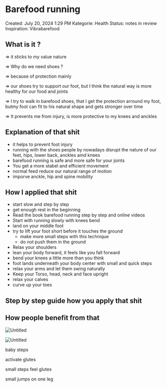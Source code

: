 # Barefood running

Created: July 20, 2024 1:29 PM
Kategorie: Health
Status: notes in review
Inspiration: Vibrabarefood

## What is it ?

⇒ it sticks to my value nature

⇒ Why do we need shoes ?

⇒ because of protection mainly

⇒ our shoes try to support our foot, but I think the natural way is more healthy for our food and joints

⇒ I try to walk in barefood shoes, that I get the protection arround my foot, butmy foot can fit to his natural shape and gets stronger over time

⇒ It prevents me from injury, is more protective to my knees and anckles 

## Explanation of that shit

- it helps to prevent foot injury
- running with the shoes people by nowadays disrupt the nature of our feet, hips, lower back, anckles amd knees
- barefood running is safe and more safe for your joints
- You get a more stabel and efficient movement
- normal feed reduce our natural range of motion
- imporve anckle, hip and spine mobility

## How I applied that shit

- start slow and step by step
- get enough rest in the beginning
- Read the book barefood running step by step and online videos
- Start with running slowly with knees bend
- land on your middle foot
- try to lift your foot short before it touches the ground
    - make more small steps with this technique
    - do not push them in the ground
- Relax your shoulders
- lean your body forward, it feels like you fall forward
- bend your knees a little more than you think
- foot lands underneath your body center with small and quick steps
- relax your arms and let them swing naturally
- Keep your Torso, head, neck and face upright
- relax your calves
- curve up your toes

## Step by step guide how you apply that shit

## How people benefit from that

![Untitled](Barefood%20running%20683c42176a864cfcb457390ed307f529/Untitled.png)

![Untitled](Barefood%20running%20683c42176a864cfcb457390ed307f529/Untitled%201.png)

baby steps

activate glutes

small steps feel glutes

small jumps on one leg
